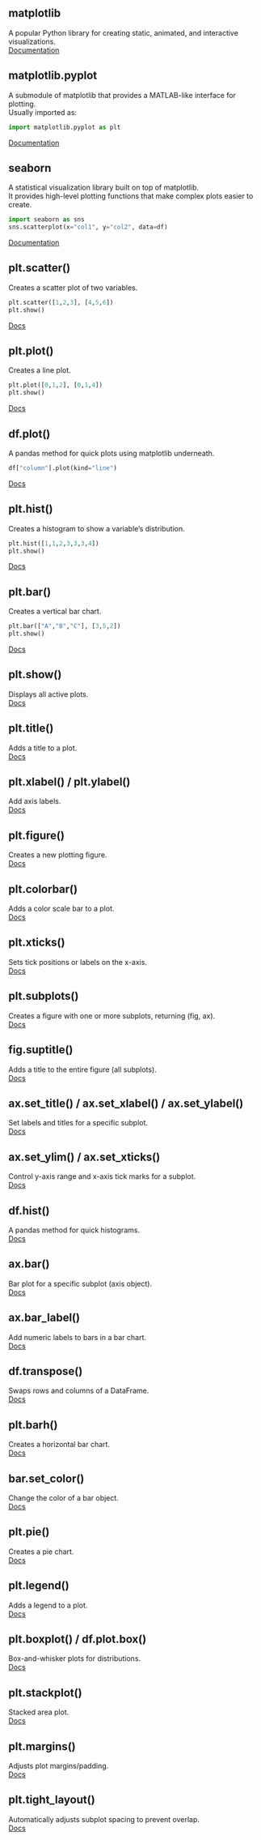 ## matplotlib
A popular Python library for creating static, animated, and interactive visualizations.  
[Documentation](https://matplotlib.org/stable/index.html)

## matplotlib.pyplot
A submodule of matplotlib that provides a MATLAB-like interface for plotting.  
Usually imported as:
```python
import matplotlib.pyplot as plt
```
[Documentation](https://matplotlib.org/stable/api/_as_gen/matplotlib.pyplot.html)

## seaborn
A statistical visualization library built on top of matplotlib.  
It provides high-level plotting functions that make complex plots easier to create.  
```python
import seaborn as sns
sns.scatterplot(x="col1", y="col2", data=df)
```
[Documentation](https://seaborn.pydata.org/)

## plt.scatter()
Creates a scatter plot of two variables.  
```python
plt.scatter([1,2,3], [4,5,6])
plt.show()
```
[Docs](https://matplotlib.org/stable/api/_as_gen/matplotlib.pyplot.scatter.html)

## plt.plot()
Creates a line plot.  
```python
plt.plot([0,1,2], [0,1,4])
plt.show()
```
[Docs](https://matplotlib.org/stable/api/_as_gen/matplotlib.pyplot.plot.html)

## df.plot()
A pandas method for quick plots using matplotlib underneath.  
```python
df["column"].plot(kind="line")
```
[Docs](https://pandas.pydata.org/docs/reference/api/pandas.DataFrame.plot.html)

## plt.hist()
Creates a histogram to show a variable’s distribution.  
```python
plt.hist([1,1,2,3,3,3,4])
plt.show()
```
[Docs](https://matplotlib.org/stable/api/_as_gen/matplotlib.pyplot.hist.html)

## plt.bar()
Creates a vertical bar chart.  
```python
plt.bar(["A","B","C"], [3,5,2])
plt.show()
```
[Docs](https://matplotlib.org/stable/api/_as_gen/matplotlib.pyplot.bar.html)

## plt.show()
Displays all active plots.  
[Docs](https://matplotlib.org/stable/api/_as_gen/matplotlib.pyplot.show.html)

## plt.title()
Adds a title to a plot.  
[Docs](https://matplotlib.org/stable/api/_as_gen/matplotlib.pyplot.title.html)

## plt.xlabel() / plt.ylabel()
Add axis labels.  
[Docs](https://matplotlib.org/stable/api/_as_gen/matplotlib.pyplot.xlabel.html)

## plt.figure()
Creates a new plotting figure.  
[Docs](https://matplotlib.org/stable/api/_as_gen/matplotlib.pyplot.figure.html)

## plt.colorbar()
Adds a color scale bar to a plot.  
[Docs](https://matplotlib.org/stable/api/_as_gen/matplotlib.pyplot.colorbar.html)

## plt.xticks()
Sets tick positions or labels on the x-axis.  
[Docs](https://matplotlib.org/stable/api/_as_gen/matplotlib.pyplot.xticks.html)

## plt.subplots()
Creates a figure with one or more subplots, returning (fig, ax).  
[Docs](https://matplotlib.org/stable/api/_as_gen/matplotlib.pyplot.subplots.html)

## fig.suptitle()
Adds a title to the entire figure (all subplots).  
[Docs](https://matplotlib.org/stable/api/figure_api.html#matplotlib.figure.Figure.suptitle)

## ax.set_title() / ax.set_xlabel() / ax.set_ylabel()
Set labels and titles for a specific subplot.  
[Docs](https://matplotlib.org/stable/api/axes_api.html)

## ax.set_ylim() / ax.set_xticks()
Control y-axis range and x-axis tick marks for a subplot.  
[Docs](https://matplotlib.org/stable/api/axes_api.html)

## df.hist()
A pandas method for quick histograms.  
[Docs](https://pandas.pydata.org/docs/reference/api/pandas.DataFrame.hist.html)

## ax.bar()
Bar plot for a specific subplot (axis object).  
[Docs](https://matplotlib.org/stable/api/axes_api.html#matplotlib.axes.Axes.bar)

## ax.bar_label()
Add numeric labels to bars in a bar chart.  
[Docs](https://matplotlib.org/stable/api/axes_api.html#matplotlib.axes.Axes.bar_label)

## df.transpose()
Swaps rows and columns of a DataFrame.  
[Docs](https://pandas.pydata.org/docs/reference/api/pandas.DataFrame.transpose.html)

## plt.barh()
Creates a horizontal bar chart.  
[Docs](https://matplotlib.org/stable/api/_as_gen/matplotlib.pyplot.barh.html)

## bar.set_color()
Change the color of a bar object.  
[Docs](https://matplotlib.org/stable/api/artist_api.html)

## plt.pie()
Creates a pie chart.  
[Docs](https://matplotlib.org/stable/api/_as_gen/matplotlib.pyplot.pie.html)

## plt.legend()
Adds a legend to a plot.  
[Docs](https://matplotlib.org/stable/api/_as_gen/matplotlib.pyplot.legend.html)

## plt.boxplot() / df.plot.box()
Box-and-whisker plots for distributions.  
[Docs](https://matplotlib.org/stable/api/_as_gen/matplotlib.pyplot.boxplot.html)

## plt.stackplot()
Stacked area plot.  
[Docs](https://matplotlib.org/stable/api/_as_gen/matplotlib.pyplot.stackplot.html)

## plt.margins()
Adjusts plot margins/padding.  
[Docs](https://matplotlib.org/stable/api/_as_gen/matplotlib.pyplot.margins.html)

## plt.tight_layout()
Automatically adjusts subplot spacing to prevent overlap.  
[Docs](https://matplotlib.org/stable/api/_as_gen/matplotlib.pyplot.tight_layout.html)

